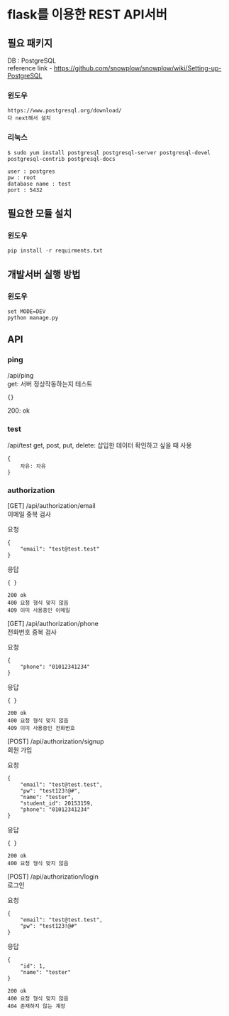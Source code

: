 # flask를 이용한 REST API서버  
## 필요 패키지  
DB : PostgreSQL  
reference link - https://github.com/snowplow/snowplow/wiki/Setting-up-PostgreSQL
### 윈도우
```
https://www.postgresql.org/download/
다 next해서 설치
```
### 리눅스
```
$ sudo yum install postgresql postgresql-server postgresql-devel postgresql-contrib postgresql-docs
```
```
user : postgres
pw : root
database name : test
port : 5432
```
## 필요한 모듈 설치  
### 윈도우
```
pip install -r requirments.txt  
```
## 개발서버 실행 방법
### 윈도우
```
set MODE=DEV
python manage.py
```
## API
### ping
/api/ping  
get: 서버 정상작동하는지 테스트
```
{}
```
200: ok
### test
/api/test
get, post, put, delete: 삽입한 데이터 확인하고 싶을 때 사용
```
{
    자유: 자유
}
```

### authorization
[GET] /api/authorization/email  
이메일 중복 검사

요청
```
{
    "email": "test@test.test"
}
```

응답
```
{ }

200 ok
400 요청 형식 맞지 않음
409 이미 사용중인 이메일
```

[GET] /api/authorization/phone  
전화번호 중복 검사

요청
```
{
    "phone": "01012341234"
}
```

응답
```
{ }

200 ok
400 요청 형식 맞지 않음
409 이미 사용중인 전화번호
```
[POST] /api/authorization/signup  
회원 가입

요청
```
{
    "email": "test@test.test",
    "pw": "test123!@#",
    "name": "tester",
    "student_id": 20153159,
    "phone": "01012341234"
}
```

응답
```
{ }

200 ok
400 요청 형식 맞지 않음
```

[POST] /api/authorization/login  
로그인

요청
```
{
    "email": "test@test.test",
    "pw": "test123!@#"
}
```

응답
```
{
    "id": 1,
    "name": "tester"
}

200 ok
400 요청 형식 맞지 않음
404 존재하지 않는 계정
```